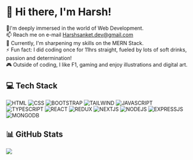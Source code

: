 # 👋 Hi there, I'm Harsh!
🔭I'm deeply immersed in the world of Web Development.<br>📫 Reach me on e-mail Harshsanket.dev@gmail.com<br>🌱 Currently, I'm sharpening my skills on the MERN Stack.<br>⚡ Fun fact: I did coding once for 11hrs straight, fueled by lots of soft drinks, passion and determination!<br>🎮 Outside of coding, I like F1, gaming and enjoy illustrations and digital art.

## 💻 Tech Stack
![HTML](https://img.shields.io/badge/HTML-239120?style=for-the-badge&logo=html5&logoColor=white)
![CSS](https://img.shields.io/badge/CSS-239120?&style=for-the-badge&logo=css3&logoColor=white)
![BOOTSTRAP](https://img.shields.io/badge/Bootstrap-563D7C?style=for-the-badge&logo=bootstrap&logoColor=white)
![TAILWIND](https://img.shields.io/badge/Tailwind_CSS-38B2AC?style=for-the-badge&logo=tailwind-css&logoColor=white)
![JAVASCRIPT](https://img.shields.io/badge/JavaScript-F7DF1E?style=for-the-badge&logo=javascript&logoColor=black)
![TYPESCRIPT](https://img.shields.io/badge/TypeScript-007ACC?style=for-the-badge&logo=typescript&logoColor=white)
![REACT](https://img.shields.io/badge/React-20232A?style=for-the-badge&logo=react&logoColor=43853D)
![REDUX](https://img.shields.io/badge/Redux-593D88?style=for-the-badge&logo=redux&logoColor=white)
![NEXTJS](https://img.shields.io/badge/Next.js-000?logo=nextdotjs&logoColor=fff&style=for-the-badge)
![NODEJS](https://img.shields.io/badge/Node.js-43853D?style=for-the-badge&logo=node.js&logoColor=white)
![EXPRESSJS](	https://img.shields.io/badge/Express.js-404D59?style=for-the-badge)
![MONGODB](https://img.shields.io/badge/MongoDB-4EA94B?style=for-the-badge&logo=mongodb&logoColor=white)<br/>
## 📊 GitHub Stats
![](https://github-readme-stats.vercel.app/api?username=harshsanket&theme=dark&hide_border=false&include_all_commits=false&count_private=false)
